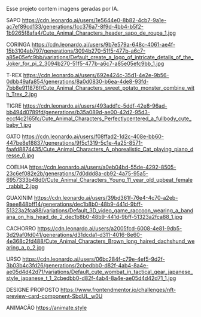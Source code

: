 Esse projeto contem imagens geradas por IA.


SAPO
https://cdn.leonardo.ai/users/1e5644e0-8b82-4cb7-9a1e-ac7ef89cd133/generations/1cc376a7-8f9d-4bb4-b5f2-1b9265f8afa4/Cute_Animal_Characters_header_sapo_de_roupa_1.jpg

CORINGA
https://cdn.leonardo.ai/users/9b7e579a-648c-4061-ae4f-15b3104ab797/generations/3094b270-51f5-477b-a6c7-a85e05efc9bb/variations/Default_create_a_logo_of_intricate_details_of_the_Joker_for_pi_2_3094b270-51f5-477b-a6c7-a85e05efc9bb_1.jpg


T-REX
https://cdn.leonardo.ai/users/692e424c-35d1-4e2e-9b56-0dbb49afa854/generations/8a0d0830-b6ea-4de8-93fd-7bb8e911876f/Cute_Animal_Characters_sweet_potato_monster_combine_with_Trex_2.jpg


TIGRE
https://cdn.leonardo.ai/users/493add1c-5ddf-42e8-96ad-bb494d0789fd/generations/b35a089d-ae00-42d2-95d3-eccf4c2165fc/Cute_Animal_Characters_Perfectlycentered_a_fullbody_cute_baby_1.jpg


GATO
https://cdn.leonardo.ai/users/f08ffad2-1d2c-408e-bb60-447be8e18837/generations/9f5c1319-5c1e-4a25-8571-faafd8874435/Cute_Animal_Characters_A_phorealistic_Cat_playing_piano_dresse_0.jpg


COELHA
https://cdn.leonardo.ai/users/a0eb04bd-55de-4292-8505-23c6ef082e2b/generations/7d0ddd8a-cb92-4a75-95a5-6957333b48d0/Cute_Animal_Characters_Young_11_year_old_upbeat_female_rabbit_2.jpg


GUAXINIM
https://cdn.leonardo.ai/users/39bd361f-76e4-4c70-a2eb-9aee848bff14/generations/dec1b8b0-48b9-441d-9bff-51323a2fca88/variations/Default_3D_video_game_raccoon_wearing_a_bandana_on_his_head_de_2_dec1b8b0-48b9-441d-9bff-51323a2fca88_1.jpg


CACHORRO
https://cdn.leonardo.ai/users/a2005fcd-6008-4e81-9db5-3d29af0fd041/generations/d31dcda1-d311-4016-8e60-4e368c2fd488/Cute_Animal_Characters_Brown_long_haired_dachshund_wearing_a_p_2.jpg


URSO
https://cdn.leonardo.ai/users/06bc284f-c79e-4ef5-9d2f-3b03b4c3fd26/generations/2cbedbb0-d82f-4ab4-8a4e-ae05d4d42d71/variations/Default_cute_wombat_in_tactical_gear_japanese_style_japanese_t_1_2cbedbb0-d82f-4ab4-8a4e-ae05d4d42d71_1.jpg



DESIGNE PROPOSTO
https://www.frontendmentor.io/challenges/nft-preview-card-component-SbdUL_w0U

ANIMACÃO
https://animate.style